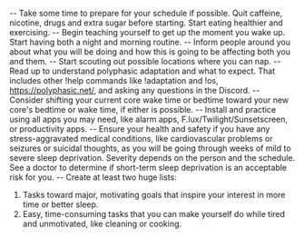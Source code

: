 --  Take some time to prepare for your schedule if possible. Quit caffeine, nicotine, drugs and extra sugar before starting. Start eating healthier and exercising. 
--  Begin teaching yourself to get up the moment you wake up. Start having both a night and morning routine.
--  Inform people around you about what you will be doing and how this is going to be affecting both you and them. 
--  Start scouting out possible locations where you can nap. 
--  Read up to understand polyphasic adaptation and what to expect. That includes other !help  commands like !adaptation and !os, https://polyphasic.net/, and asking any questions in the Discord.
--  Consider shifting your current core wake time or bedtime toward your new core's bedtime or wake time, if either is possible.
--  Install and practice using all apps you may need, like alarm apps, F.lux/Twilight/Sunsetscreen, or productivity apps.
--  Ensure your health and safety if you have any stress-aggravated medical conditions, like cardiovascular problems or seizures or suicidal thoughts, as you will be going through weeks of mild to severe sleep deprivation. Severity depends on the person and the schedule.  See a doctor to determine if short-term sleep deprivation is an acceptable risk for you.
--  Create at least two huge lists:
1) Tasks toward major, motivating goals that inspire your interest in more time or better sleep.
2) Easy, time-consuming tasks that you can make yourself do while tired and unmotivated, like cleaning or cooking.
